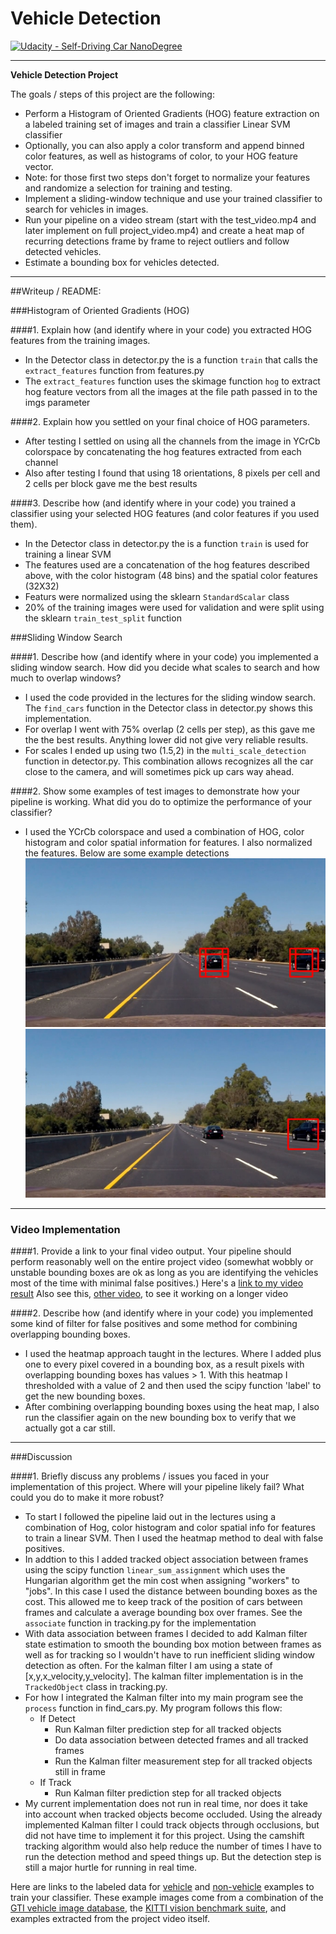 # Vehicle Detection
[![Udacity - Self-Driving Car NanoDegree](https://s3.amazonaws.com/udacity-sdc/github/shield-carnd.svg)](http://www.udacity.com/drive)

[//]: # (Image References)
[image1]: ./examples/scale1.5.jpg
[image2]: ./examples/scale2.jpg
---

**Vehicle Detection Project**

The goals / steps of this project are the following:

* Perform a Histogram of Oriented Gradients (HOG) feature extraction on a labeled training set of images and train a classifier Linear SVM classifier
* Optionally, you can also apply a color transform and append binned color features, as well as histograms of color, to your HOG feature vector. 
* Note: for those first two steps don't forget to normalize your features and randomize a selection for training and testing.
* Implement a sliding-window technique and use your trained classifier to search for vehicles in images.
* Run your pipeline on a video stream (start with the test_video.mp4 and later implement on full project_video.mp4) and create a heat map of recurring detections frame by frame to reject outliers and follow detected vehicles.
* Estimate a bounding box for vehicles detected.

---
##Writeup / README:

###Histogram of Oriented Gradients (HOG)

####1. Explain how (and identify where in your code) you extracted HOG features from the training images.

- In the Detector class in detector.py the is a function `train` that calls the `extract_features` function from features.py
- The `extract_features` function uses the skimage function `hog` to extract hog feature vectors from all the images at the file path passed in to the imgs parameter


####2. Explain how you settled on your final choice of HOG parameters.

- After testing I settled on using all the channels from the image in YCrCb colorspace by concatenating the hog features extracted from each channel
- Also after testing I found that using 18 orientations, 8 pixels per cell and 2 cells per block gave me the best results 

####3. Describe how (and identify where in your code) you trained a classifier using your selected HOG features (and color features if you used them).

- In the Detector class in detector.py the is a function `train` is used for training a linear SVM
- The features used are a concatenation of the hog features described above, with the color histogram (48 bins) and the spatial color features (32X32)
- Featurs were normalized using the sklearn `StandardScalar` class
- 20% of the training images were used for validation and were split using the sklearn `train_test_split` function

###Sliding Window Search

####1. Describe how (and identify where in your code) you implemented a sliding window search.  How did you decide what scales to search and how much to overlap windows?

- I used the code provided in the lectures for the sliding window search. The `find_cars` function in the Detector class in detector.py shows this implementation. 
- For overlap I went with 75% overlap (2 cells per step), as this gave me the the best results. Anything lower did not give very reliable results.
- For scales I ended up using two (1.5,2) in the `multi_scale_detection` function in detector.py. This combination allows recognizes all the car close to the camera, and will sometimes pick up cars way ahead. 

####2. Show some examples of test images to demonstrate how your pipeline is working.  What did you do to optimize the performance of your classifier?

- I used the YCrCb colorspace and used a combination of HOG, color histogram and color spatial information for features. I also normalized the features. Below are some example detections
![alt text][image1]
![alt text][image2]
---

### Video Implementation

####1. Provide a link to your final video output.  Your pipeline should perform reasonably well on the entire project video (somewhat wobbly or unstable bounding boxes are ok as long as you are identifying the vehicles most of the time with minimal false positives.)
Here's a [link to my video result](./submission_video.mp4)
Also see this, [other video](./submission_video2.mp4), to see it working on a longer video


####2. Describe how (and identify where in your code) you implemented some kind of filter for false positives and some method for combining overlapping bounding boxes.

- I used the heatmap approach taught in the lectures. Where I added plus one to every pixel covered in a bounding box, as a result pixels with overlapping bounding boxes has values > 1. With this heatmap I thresholded with a value of 2 and then used the scipy function 'label' to get the new bounding boxes. 
- After combining overlapping bounding boxes using the heat map, I also run the classifier again on the new bounding box to verify that we actually got a car still.

---

###Discussion

####1. Briefly discuss any problems / issues you faced in your implementation of this project.  Where will your pipeline likely fail?  What could you do to make it more robust?

- To start I followed the pipeline laid out in the lectures using a combination of Hog, color histogram and color spatial info for features to train a linear SVM. Then I used the heatmap method to deal with false positives.
- In addtion to this I added tracked object association between frames using the scipy function `linear_sum_assignment` which uses the Hungarian algorithm get the min cost when assigning "workers" to "jobs". In this case I used the distance between bounding boxes as the cost. This allowed me to keep track of the position of cars between frames and calculate a average bounding box over frames. See the `associate` function in tracking.py for the implementation
- With data association between frames I decided to add Kalman filter state estimation to smooth the bounding box motion between frames as well as for tracking so I wouldn't have to run inefficient sliding window detection as often. For the kalman filter I am using a state of [x,y,x_velocity,y_velocity]. The kalman filter implementation is in the `TrackedObject` class in tracking.py. 
- For how I integrated the Kalman filter into my main program see the `process` function in find_cars.py. My program follows this flow:
    - If Detect 
      - Run Kalman filter prediction step for all tracked objects
      - Do data association between detected frames and all tracked frames
      - Run the Kalman filter measurement step for all tracked objects still in frame
    - If Track
      - Run Kalman filter prediction step for all tracked objects
- My current implementation does not run in real time, nor does it take into account when tracked objects become occluded. Using the already implemented Kalman filter I could track objects through occlusions, but did not have time to implement it for this project. Using the camshift tracking algorithm would also help reduce the number of times I have to run the detection method and speed things up. But the detection step is still a major hurtle for running in real time. 

Here are links to the labeled data for [vehicle](https://s3.amazonaws.com/udacity-sdc/Vehicle_Tracking/vehicles.zip) and [non-vehicle](https://s3.amazonaws.com/udacity-sdc/Vehicle_Tracking/non-vehicles.zip) examples to train your classifier.  These example images come from a combination of the [GTI vehicle image database](http://www.gti.ssr.upm.es/data/Vehicle_database.html), the [KITTI vision benchmark suite](http://www.cvlibs.net/datasets/kitti/), and examples extracted from the project video itself.


